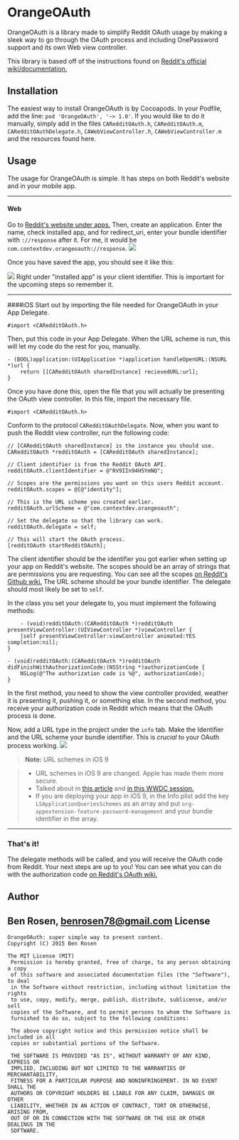 OrangeOAuth
===================
OrangeOAuth is a library made to simplify Reddit OAuth usage by making a sleek way to go through the OAuth process and including OnePassword support and its own Web view controller.

This library is based off of the instructions found on 
[Reddit's official wiki/documentation.](https://github.com/reddit/reddit/wiki/OAuth2-iOS-Example)

Installation
-------------
The easiest way to install OrangeOAuth is by Cocoapods. In your Podfile, add the line: `pod 'OrangeOAuth', '~> 1.0'`.
If you would like to do it manually, simply add in the files `CARedditOAuth.h`, `CARedditOAuth.m`, `CARedditOAuthDelegate.h`, `CAWebViewController.h`, `CAWebViewController.m` and the resources found here.


Usage
-------------
The usage for OrangeOAuth is simple. It has steps on both Reddit's website and in your mobile app. 
 ___
#### Web
Go to [Reddit's website under apps.](https://www.reddit.com/prefs/apps/) Then, create an application. Enter the name, check installed app, and for redirect_uri, enter your bundle identifier with `://response` after it. For me, it would be `com.contextdev.orangeoauth://response`. 
![](https://raw.githubusercontent.com/contextapps/OrangeOAuth/master/Screenshots/screenshot1.png)

Once you have saved the app, you should see it like this:

![](https://raw.githubusercontent.com/contextapps/OrangeOAuth/master/Screenshots/screenshot2.png)
Right under "installed app" is your client identifier. This is important for the upcoming steps so remember it.
___
####iOS
Start out by importing the file needed for OrangeOAuth in your App Delegate.

    #import <CARedditOAuth.h>
Then, put this code in your App Delegate. When the URL scheme is run, this will let my code do the rest for you, manually.

    - (BOOL)application:(UIApplication *)application handleOpenURL:(NSURL *)url {
        return [[CARedditOAuth sharedInstance] recievedURL:url];
    }

Once you have done this, open the file that you will actually be presenting the OAuth view controller.
In this file,  import the necessary file.

    #import <CARedditOAuth.h>

Conform to the protocol `CARedditOAuthDelegate`.
Now, when you want to push the Reddit view controller, run the following code:

    // [CARedditOAuth sharedInstance] is the instance you should use.
    CARedditOAuth *redditOAuth = [CARedditOAuth sharedInstance];
    
    // Client identifier is from the Reddit OAuth API.
    redditOAuth.clientIdentifier = @"RV9IIn94H5YmNQ";

    // Scopes are the permissions you want on this users Reddit account.
    redditOAuth.scopes = @[@"identity"];
    
    // This is the URL scheme you created earlier.
    redditOAuth.urlScheme = @"com.contextdev.orangeoauth";

    // Set the delegate so that the library can work.
    redditOAuth.delegate = self;
    
    // This will start the OAuth process.
    [redditOAuth startRedditOAuth];

The client identifier should be the identifier you got earlier when setting up your app on Reddit's website. The scopes should be an array of strings that are permissions you are requesting. You can see all the scopes [on Reddit's Github wiki.](https://github.com/reddit/reddit/wiki/oauth2#authorization) The URL scheme should be your bundle identifier. The delegate should most likely be set to `self`.

In the class you set your delegate to, you must implement the following methods:

        - (void)redditOAuth:(CARedditOAuth *)redditOAuth presentViewController:(UIViewController *)viewController {
        [self presentViewController:viewController animated:YES completion:nil];
    }
    
    - (void)redditOAuth:(CARedditOAuth *)redditOAuth didFinishWithAuthorizationCode:(NSString *)authorizationCode {
        NSLog(@"The authorization code is %@", authorizationCode);
    }

In the first method, you need to show the view controller provided, weather it is presenting it, pushing it, or something else. In the second method, you receive your authorization code in Reddit which means that the OAuth process is done.

Now, add a URL type in the project under the `info` tab. Make the Identifier and the URL scheme your bundle identifier. This is _crucial_ to your OAuth process working.
![](https://raw.githubusercontent.com/contextapps/OrangeOAuth/master/Screenshots/screenshot3.png)
> **Note:** URL schemes in iOS 9

> - URL schemes in iOS 9 are changed. Apple has made them more secure. 
> - Talked about in [this article](http://awkwardhare.com/post/121196006730/quick-take-on-ios-9-url-scheme-changes) and [in this WWDC session. ](https://developer.apple.com/videos/wwdc/2015/?id=703)
> - If you are deploying your app in iOS 9, in the Info.plist add the key `LSApplicationQueriesSchemes` as an array and put `org-appextension-feature-password-management` and your bundle identifier in the array.

___
### That's it!
The delegate methods will be called, and you will receive the OAuth code from Reddit. Your next steps are up to you! You can see what you can do with the authorization code [on Reddit's OAuth wiki.](https://github.com/reddit/reddit/wiki/oauth2#token-retrieval-code-flow)

Author
--------
Ben Rosen, [benrosen78@gmail.com](mailto:benrosen78@gmail.com)
License
---------
	OrangeOAuth: super simple way to present content.
	Copyright (C) 2015 Ben Rosen
	
	The MIT License (MIT)     
     Permission is hereby granted, free of charge, to any person obtaining a copy
     of this software and associated documentation files (the "Software"), to deal
     in the Software without restriction, including without limitation the rights
     to use, copy, modify, merge, publish, distribute, sublicense, and/or sell
     copies of the Software, and to permit persons to whom the Software is
     furnished to do so, subject to the following conditions:
     
     The above copyright notice and this permission notice shall be included in all
     copies or substantial portions of the Software.
     
     THE SOFTWARE IS PROVIDED "AS IS", WITHOUT WARRANTY OF ANY KIND, EXPRESS OR
     IMPLIED, INCLUDING BUT NOT LIMITED TO THE WARRANTIES OF MERCHANTABILITY,
     FITNESS FOR A PARTICULAR PURPOSE AND NONINFRINGEMENT. IN NO EVENT SHALL THE
     AUTHORS OR COPYRIGHT HOLDERS BE LIABLE FOR ANY CLAIM, DAMAGES OR OTHER
     LIABILITY, WHETHER IN AN ACTION OF CONTRACT, TORT OR OTHERWISE, ARISING FROM,
     OUT OF OR IN CONNECTION WITH THE SOFTWARE OR THE USE OR OTHER DEALINGS IN THE
     SOFTWARE.
  
